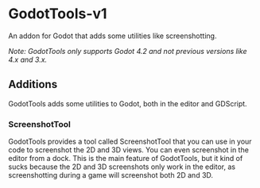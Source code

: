 # GodotTools-v1
An addon for Godot that adds some utilities like screenshotting.

_Note: GodotTools only supports Godot 4.2 and not previous versions like 4.x and 3.x._

## Additions
  GodotTools adds some utilities to Godot, both in the editor and GDScript.

### ScreenshotTool
  GodotTools provides a tool called ScreenshotTool that you can use in your code to screenshot the 2D and 3D views. You can even screenshot in the editor from a dock. This is the main feature of GodotTools, but it kind of sucks because the 2D and 3D screenshots only work in the editor, as screenshotting during a game will screenshot both 2D and 3D.


